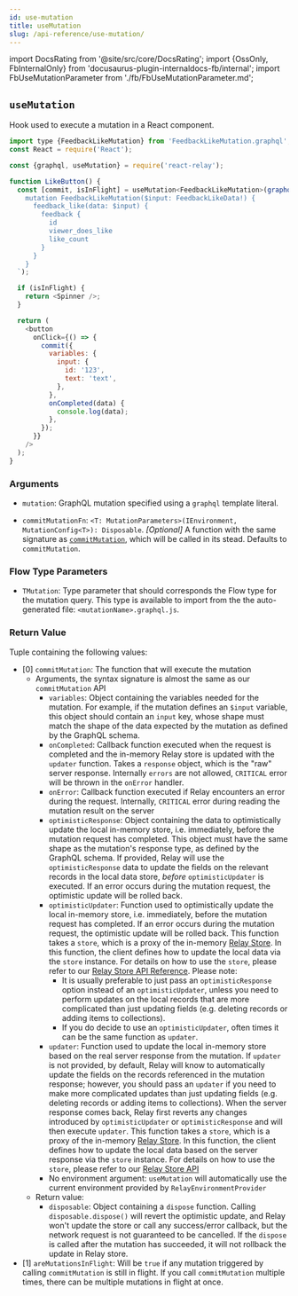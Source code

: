 ```yaml
---
id: use-mutation
title: useMutation
slug: /api-reference/use-mutation/
---
```


import DocsRating from '@site/src/core/DocsRating';
import {OssOnly, FbInternalOnly} from 'docusaurus-plugin-internaldocs-fb/internal';
import FbUseMutationParameter from './fb/FbUseMutationParameter.md';

## `useMutation`

Hook used to execute a mutation in a React component.

```js
import type {FeedbackLikeMutation} from 'FeedbackLikeMutation.graphql';
const React = require('React');

const {graphql, useMutation} = require('react-relay');

function LikeButton() {
  const [commit, isInFlight] = useMutation<FeedbackLikeMutation>(graphql`
    mutation FeedbackLikeMutation($input: FeedbackLikeData!) {
      feedback_like(data: $input) {
        feedback {
          id
          viewer_does_like
          like_count
        }
      }
    }
  `);

  if (isInFlight) {
    return <Spinner />;
  }

  return (
    <button
      onClick={() => {
        commit({
          variables: {
            input: {
              id: '123',
              text: 'text',
            },
          },
          onCompleted(data) {
            console.log(data);
          },
        });
      }}
    />
  );
}
```

### Arguments

* `mutation`: GraphQL mutation specified using a `graphql` template literal.

<OssOnly>

* `commitMutationFn`: `<T: MutationParameters>(IEnvironment, MutationConfig<T>): Disposable`. *_[Optional]_* A function with the same signature as [`commitMutation`](../commit-mutation), which will be called in its stead. Defaults to `commitMutation`.

</OssOnly>

<FbUseMutationParameter />


### Flow Type Parameters

* `TMutation`: Type parameter that should corresponds the Flow type for the mutation query. This type is available to import from the the auto-generated file: `<mutationName>.graphql.js`.

### Return Value

Tuple containing the following values:

* [0] `commitMutation`: The function that will execute the mutation
    * Arguments, the syntax signature is almost the same as our `commitMutation` API
        * `variables`: Object containing the variables needed for the mutation. For example, if the mutation defines an `$input` variable, this object should contain an `input` key, whose shape must match the shape of the data expected by the mutation as defined by the GraphQL schema.
        * `onCompleted`: Callback function executed when the request is completed and the in-memory Relay store is updated with the `updater` function. Takes a `response` object, which is the "raw" server response. Internally `errors` are not allowed, `CRITICAL` error will be thrown in the `onError` handler.
        * `onError`: Callback function executed if Relay encounters an error during the request. Internally, `CRITICAL` error during reading the mutation result on the server
        * `optimisticResponse`: Object containing the data to optimistically update the local in-memory store, i.e. immediately, before the mutation request has completed. This object must have the same shape as the mutation's response type, as defined by the GraphQL schema. If provided, Relay will use the `optimisticResponse` data to update the fields on the relevant records in the local data store, *before* `optimisticUpdater` is executed. If an error occurs during the mutation request, the optimistic update will be rolled back.
        * `optimisticUpdater`: Function used to optimistically update the local in-memory store, i.e. immediately, before the mutation request has completed. If an error occurs during the mutation request, the optimistic update will be rolled back. This function takes a `store`, which is a proxy of the in-memory [Relay Store](../store/). In this function, the client defines how to update the local data via the `store` instance. For details on how to use the `store`, please refer to our [Relay Store API Reference](../store/). Please note:
            * It is usually preferable to just pass an `optimisticResponse` option instead of an `optimisticUpdater`, unless you need to perform updates on the local records that are more complicated than just updating fields (e.g. deleting records or adding items to collections).
            * If you do decide to use an `optimisticUpdater`, often times it can be the same function as `updater`.
        * `updater`: Function used to update the local in-memory store based on the real server response from the mutation. If `updater` is not provided, by default, Relay will know to automatically update the fields on the records referenced in the mutation response; however, you should pass an `updater` if you need to make more complicated updates than just updating fields (e.g. deleting records or adding items to collections). When the server response comes back, Relay first reverts any changes introduced by `optimisticUpdater` or `optimisticResponse` and will then execute `updater`. This function takes a `store`, which is a proxy of the in-memory [Relay Store](../store/). In this function, the client defines how to update the local data based on the server response via the `store` instance. For details on how to use the `store`, please refer to our [Relay Store API](../store/)
        *  No environment argument: `useMutation` will automatically use the current environment provided by `RelayEnvironmentProvider`
    * Return value:
        * `disposable`: Object containing a `dispose` function. Calling `disposable.dispose()` will revert the optimistic update, and Relay won't update the store or call any success/error callback, but the network request is not guaranteed to be cancelled. If the `dispose` is called after the mutation has succeeded, it will not rollback the update in Relay store.
* [1] `areMutationsInFlight`: Will be `true` if any mutation triggered by calling `commitMutation` is still in flight. If you call `commitMutation` multiple times, there can be multiple mutations in flight at once.


<DocsRating />
